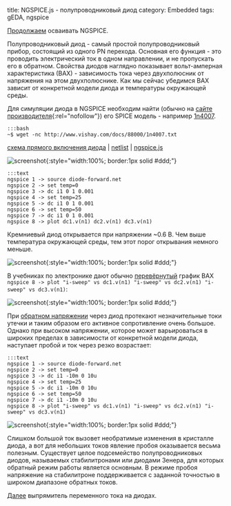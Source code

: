 title: NGSPICE.js - полупроводниковый диод
category: Embedded 
tags: gEDA, ngspice

[Продолжаем]({filename}../2016-10-28-ngspice-introduction/2016-10-28-ngspice-introduction.md) осваивать NGSPICE.

Полупроводниковый диод - самый простой полупроводниковый прибор, состоящий из одного PN перехода. Основная его функция - это проводить электрический ток в одном направлении, и не пропускать его в обратном. Свойства диодов наглядно показывает вольт-амперная характеристика (ВАХ) - зависимость тока через двухполюсник от напряжения на этом двухполюснике. Как мы сейчас убедимся ВАХ зависит от конкретной модели диода и температуры окружающей среды.

Для симуляции диода в NGSPICE необходим найти (обычно на [сайте производителя](https://www.centralsemi.com/content/engineering/spicemodels/){:rel="nofollow"}) его SPICE модель - например [1n4007]({attach}1n4007.txt).

    :::bash
    ~$ wget -nc http://www.vishay.com/docs/88000/1n4007.txt

[схема прямого включения диода]({attach}diode-forward.sch) | [netlist]({attach}diode-forward.net) | [ngspice.js](https://ngspice.js.org/?gist=e93497542d39976cfcb6df1d193658c3)

![screenshot]({attach}show-img-diode-forward.png){:style="width:100%; border:1px solid #ddd;"}

    :::text
    ngspice 1 -> source diode-forward.net
    ngspice 2 -> set temp=0
    ngspice 3 -> dc i1 0 1 0.001
    ngspice 4 -> set temp=25
    ngspice 5 -> dc i1 0 1 0.001
    ngspice 6 -> set temp=50
    ngspice 7 -> dc i1 0 1 0.001
    ngspice 8 -> plot dc1.v(n1) dc2.v(n1) dc3.v(n1)

Кремниевый диод открывается при напряжении ~0.6 В. Чем выше температура окружающей среды, тем этот порог открывания немного меньше.

![screenshot]({attach}diode-forward-canvas.png){:style="width:100%; border:1px solid #ddd;"}

В учебниках по электронике дают обычно [перевёрнутый](https://ngspice.js.org/?gist=38b99db6363f932c6487c70c84502eb0) график ВАХ ```ngspice 8 -> plot "i-sweep" vs dc1.v(n1) "i-sweep" vs dc2.v(n1) "i-sweep" vs dc3.v(n1)```:

![screenshot]({attach}diode-forward-90-canvas.png){:style="width:100%; border:1px solid #ddd;"}

При [обратном напряжении](https://ngspice.js.org/?gist=31de19f98b10bfad7842b38ad3d99ce9) через диод протекают незначительные токи утечки и таким образом его активное сопротивление очень большое. Однако при высоком напряжении, которое может варьироваться в широких пределах в зависимости от конкретной модели диода, наступает пробой и ток через резко возрастает:

    :::text
    ngspice 1 -> source diode-forward.net
    ngspice 2 -> set temp=0
    ngspice 3 -> dc i1 -10m 0 10u
    ngspice 4 -> set temp=25
    ngspice 5 -> dc i1 -10m 0 10u
    ngspice 6 -> set temp=50
    ngspice 7 -> dc i1 -10m 0 10u
    ngspice 8 -> plot "i-sweep" vs dc1.v(n1) "i-sweep" vs dc2.v(n1) "i-sweep" vs dc3.v(n1)

![screenshot]({attach}diode-backward-90-canvas.png){:style="width:100%; border:1px solid #ddd;"}

Слишком большой ток вызовет необратимые изменения в кристалле диода, а вот для небольших токов явление пробоя оказывается весьма полезным. Существует целое подсемейство полупроводниковых диодов, называемых стабилитронами или диодами Зенера, для которых обратный режим работы является основным. В режиме пробоя напряжение на стабилитроне поддерживается с заданной точностью в широком диапазоне обратных токов.

[Далее]({filename}../2016-11-01-ngspice-rectifier/2016-11-01-ngspice-rectifier.md) выпрямитель переменного тока на диодах. 